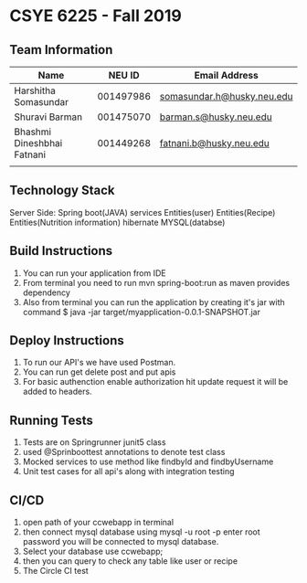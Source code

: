 # CSYE 6225 - Fall 2019

## Team Information

| Name | NEU ID | Email Address |
| --- | --- | --- |
| Harshitha Somasundar |001497986 | somasundar.h@husky.neu.edu |
| Shuravi Barman | 001475070 | barman.s@husky.neu.edu |
| Bhashmi Dineshbhai Fatnani |  001449268 |  fatnani.b@husky.neu.edu|
| | | |

## Technology Stack
Server Side:
Spring boot(JAVA)
services
Entities(user)
Entities(Recipe)
Entities(Nutrition information)
hibernate
MYSQL(databse)

## Build Instructions
1. You can run your application from IDE
2. From terminal you need to run mvn spring-boot:run as maven provides dependency
3. Also from terminal you can run the application by creating it's jar with command $ java -jar target/myapplication-0.0.1-SNAPSHOT.jar


## Deploy Instructions
1. To run our API's we have used Postman.
2. You can run get delete post and put apis
3. For basic authenction enable authorization hit update request it will be added to headers.



## Running Tests
1. Tests are on Springrunner junit5 class
2. used @Sprinboottest annotations to denote test class 
3. Mocked services to use method like findbyId and findbyUsername
4. Unit test cases for all api's along with integration testing

## CI/CD
1. open path of your ccwebapp in terminal
2. then connect mysql database using mysql -u root -p enter root password you will be connected to mysql database.
3. Select your database use ccwebapp;
4. then you can query to check any table like user or recipe
5. The Circle CI test



